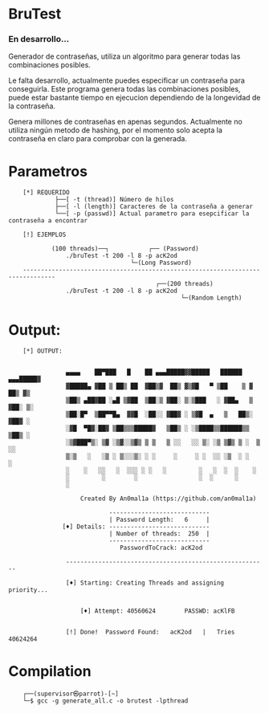 # BruTest

### En desarrollo...
Generador de contraseñas, utiliza un algoritmo para generar todas las combinaciones posibles.

Le falta desarrollo, actualmente puedes especificar un contraseña para conseguirla. Este programa genera todas las combinaciones
posibles, puede estar bastante tiempo en ejecucion dependiendo de la longevidad de la contraseña.

Genera millones de contraseñas en apenas segundos.
Actualmente no utiliza ningún metodo de hashing, por el momento solo acepta la contraseña en claro para comprobar con la generada.


# Parametros

        [*] REQUERIDO
                 ├──[ -t (thread)] Número de hilos
                 ├──[ -l (length)] Caracteres de la contraseña a generar
                 └──[ -p (passwd)] Actual parametro para esepcificar la contraseña a encontrar

        [!] EJEMPLOS

                (100 threads)──┐           ┌── (Password)
                    ./bruTest -t 200 -l 8 -p acK2od 
                                      └─(Long Password)   
        -------------------------------------------------------------------------------
                                             ┌──(200 threads)                                                              
                    ./bruTest -t 200 -l 8 -p acK2od 
                                                    └─(Random Length)   

# Output:

        [*] OUTPUT:

    
                    ▄▄▄▄    ██▀███   █    ██ ▄▄▄█████▓▓█████   ██████ ▄▄▄█████▓
                    ▓█████▄ ▓██ ▒ ██▒ ██  ▓██▒▓  ██▒ ▓▒▓█   ▀ ▒██    ▒ ▓  ██▒ ▓▒
                    ▒██▒ ▄██▓██ ░▄█ ▒▓██  ▒██░▒ ▓██░ ▒░▒███   ░ ▓██▄   ▒ ▓██░ ▒░
                    ▒██░█▀  ▒██▀▀█▄  ▓▓█  ░██░░ ▓██▓ ░ ▒▓█  ▄   ▒   ██▒░ ▓██▓ ░ 
                    ░▓█  ▀█▓░██▓ ▒██▒▒▒█████▓   ▒██▒ ░ ░▒████▒▒██████▒▒  ▒██▒ ░
                    ░▒▓███▀▒░ ▒▓ ░▒▓░░▒▓▒ ▒ ▒   ▒ ░░   ░░ ▒░ ░▒ ▒▓▒ ▒ ░  ▒ ░░   
                    ▒░▒   ░   ░▒ ░ ▒░░░▒░ ░ ░     ░     ░ ░  ░░ ░▒  ░ ░    ░     
                    ░    ░   ░░   ░  ░░░ ░ ░   ░         ░   ░  ░  ░    ░      
                    ░         ░        ░                 ░  ░      ░           
                    ░                                                     
            
                        Created By An0mal1a (https://github.com/an0mal1a)
            
                                ----------------------------
                                | Password Length:   6     |
                   [♦] Details: ----------------------------
                                | Number of threads:  250  |  
                                ----------------------------
                                   PasswordToCrack: acK2od 
                
                    --------------------------------------------------------
                
                    [♦] Starting: Creating Threads and assigning priority...

                
                        [♦] Attempt: 40560624        PASSWD: acKlFB
                

                    [!] Done!  Password Found:   acK2od   |   Tries 40624264 



# Compilation

        ┌──(supervisor㉿parrot)-[~]
        └─$ gcc -g generate_all.c -o brutest -lpthread



                 
        